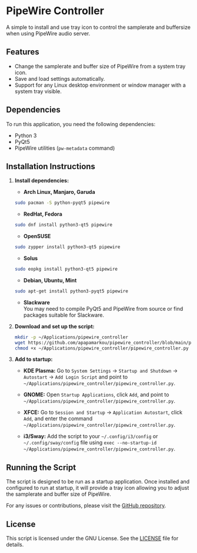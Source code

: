 # PipeWire Controller

A simple to install and use tray icon to control the samplerate and buffersize when using PipeWire audio server.

## Features

- Change the samplerate and buffer size of PipeWire from a system tray icon.
- Save and load settings automatically.
- Support for any Linux desktop environment or window manager with a system tray visible.

## Dependencies

To run this application, you need the following dependencies:

- Python 3
- PyQt5
- PipeWire utilities (`pw-metadata` command)


## Installation Instructions

1. **Install dependencies:**

    - **Arch Linux, Manjaro, Garuda**
    ```bash
    sudo pacman -S python-pyqt5 pipewire
    ```

    - **RedHat, Fedora**
    ```bash
    sudo dnf install python3-qt5 pipewire
    ```

    - **OpenSUSE**
    ```bash
    sudo zypper install python3-qt5 pipewire
    ```

    - **Solus**
    ```bash
    sudo eopkg install python3-qt5 pipewire
    ```

     - **Debian, Ubuntu, Mint**
    ```bash
    sudo apt-get install python3-pyqt5 pipewire
    ```

   - **Slackware**   
   You may need to compile PyQt5 and PipeWire from source or find packages suitable for Slackware.


2. **Download and set up the script:**

    ```bash
    mkdir -p ~/Applications/pipewire_controller
    wget https://github.com/apapamarkou/pipewire_controller/blob/main/pipewire_controller.py -O ~/Applications/pipewire_controller/pipewire_controller.py
    chmod +x ~/Applications/pipewire_controller/pipewire_controller.py
    ```


3. **Add to startup:**

    - **KDE Plasma:** Go to `System Settings` -> `Startup and Shutdown` -> `Autostart` -> `Add Login Script` and point to `~/Applications/pipewire_controller/pipewire_controller.py`.

    - **GNOME:** Open `Startup Applications`, click `Add`, and point to `~/Applications/pipewire_controller/pipewire_controller.py`.

    - **XFCE:** Go to `Session and Startup` -> `Application Autostart`, click `Add`, and enter the command `~/Applications/pipewire_controller/pipewire_controller.py`.

    - **i3/Sway:** Add the script to your `~/.config/i3/config` or `~/.config/sway/config` file using `exec --no-startup-id ~/Applications/pipewire_controller/pipewire_controller.py`.


## Running the Script

The script is designed to be run as a startup application. Once installed and configured to run at startup, it will provide a tray icon allowing you to adjust the samplerate and buffer size of PipeWire.

For any issues or contributions, please visit the [GitHub repository](https://github.com/yourusername/pipewire_controller).

## License

This script is licensed under the GNU License. See the [LICENSE](LICENSE) file for details.


